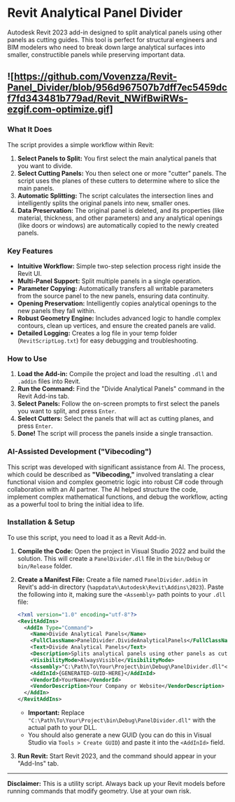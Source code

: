 # Revit Analytical Panel Divider

Autodesk Revit 2023 add-in designed to split analytical panels using other panels as cutting guides. This tool is perfect for structural engineers and BIM modelers who need to break down large analytical surfaces into smaller, constructible panels while preserving important data.

![https://github.com/Vovenzza/Revit-Panel_Divider/blob/956d967507b7dff7ec5459dcf7fd343481b779ad/Revit_NWifBwiRWs-ezgif.com-optimize.gif]
---

### What It Does

The script provides a simple workflow within Revit:

1.  **Select Panels to Split:** You first select the main analytical panels that you want to divide.
2.  **Select Cutting Panels:** You then select one or more "cutter" panels. The script uses the planes of these cutters to determine where to slice the main panels.
3.  **Automatic Splitting:** The script calculates the intersection lines and intelligently splits the original panels into new, smaller ones.
4.  **Data Preservation:** The original panel is deleted, and its properties (like material, thickness, and other parameters) and any analytical openings (like doors or windows) are automatically copied to the newly created panels.

### Key Features

*   **Intuitive Workflow:** Simple two-step selection process right inside the Revit UI.
*   **Multi-Panel Support:** Split multiple panels in a single operation.
*   **Parameter Copying:** Automatically transfers all writable parameters from the source panel to the new panels, ensuring data continuity.
*   **Opening Preservation:** Intelligently copies analytical openings to the new panels they fall within.
*   **Robust Geometry Engine:** Includes advanced logic to handle complex contours, clean up vertices, and ensure the created panels are valid.
*   **Detailed Logging:** Creates a log file in your temp folder (`RevitScriptLog.txt`) for easy debugging and troubleshooting.

### How to Use

1.  **Load the Add-in:** Compile the project and load the resulting `.dll` and `.addin` files into Revit.
2.  **Run the Command:** Find the "Divide Analytical Panels" command in the Revit Add-ins tab.
3.  **Select Panels:** Follow the on-screen prompts to first select the panels you want to split, and press `Enter`.
4.  **Select Cutters:** Select the panels that will act as cutting planes, and press `Enter`.
5.  **Done!** The script will process the panels inside a single transaction.

### AI-Assisted Development ("Vibecoding")

This script was developed with significant assistance from AI. The process, which could be described as **"Vibecoding,"** involved translating a clear functional vision and complex geometric logic into robust C# code through collaboration with an AI partner. The AI helped structure the code, implement complex mathematical functions, and debug the workflow, acting as a powerful tool to bring the initial idea to life.

### Installation & Setup

To use this script, you need to load it as a Revit Add-in.

1.  **Compile the Code:** Open the project in Visual Studio 2022 and build the solution. This will create a `PanelDivider.dll` file in the `bin/Debug` or `bin/Release` folder.
2.  **Create a Manifest File:** Create a file named `PanelDivider.addin` in Revit's add-in directory (`%appdata%\Autodesk\Revit\Addins\2023`). Paste the following into it, making sure the `<Assembly>` path points to your `.dll` file:

    ```xml
    <?xml version="1.0" encoding="utf-8"?>
    <RevitAddIns>
      <AddIn Type="Command">
        <Name>Divide Analytical Panels</Name>
        <FullClassName>PanelDivider.DivideAnalyticalPanels</FullClassName>
        <Text>Divide Analytical Panels</Text>
        <Description>Splits analytical panels using other panels as cutting planes.</Description>
        <VisibilityMode>AlwaysVisible</VisibilityMode>
        <Assembly>"C:\Path\To\Your\Project\bin\Debug\PanelDivider.dll"</Assembly>
        <AddInId>{GENERATED-GUID-HERE}</AddInId>
        <VendorId>YourName</VendorId>
        <VendorDescription>Your Company or Website</VendorDescription>
      </AddIn>
    </RevitAddIns>
    ```
    *   **Important:** Replace `"C:\Path\To\Your\Project\bin\Debug\PanelDivider.dll"` with the actual path to your DLL.
    *   You should also generate a new GUID (you can do this in Visual Studio via `Tools > Create GUID`) and paste it into the `<AddInId>` field.

3.  **Run Revit:** Start Revit 2023, and the command should appear in your "Add-Ins" tab.

---

**Disclaimer:** This is a utility script. Always back up your Revit models before running commands that modify geometry. Use at your own risk.
